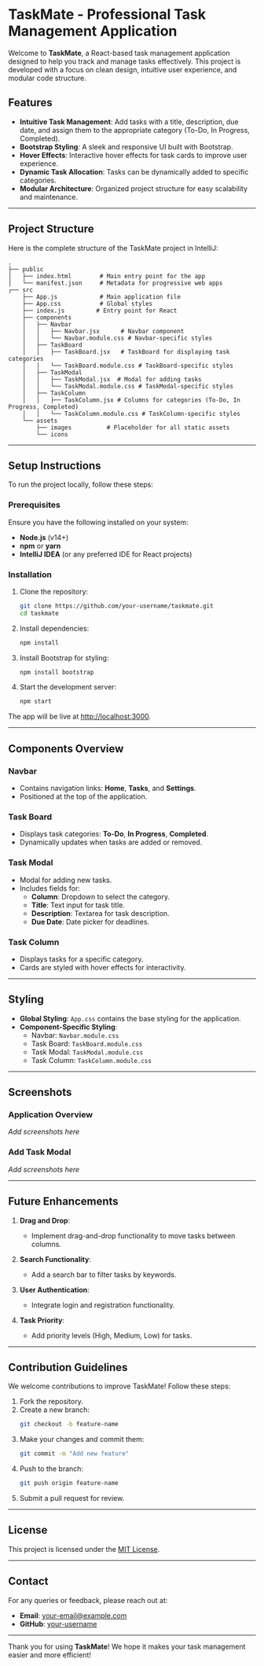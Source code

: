 # TaskMate - Professional Task Management Application

Welcome to **TaskMate**, a React-based task management application designed to help you track and manage tasks effectively. This project is developed with a focus on clean design, intuitive user experience, and modular code structure.

## Features

- **Intuitive Task Management**: Add tasks with a title, description, due date, and assign them to the appropriate category (To-Do, In Progress, Completed).
- **Bootstrap Styling**: A sleek and responsive UI built with Bootstrap.
- **Hover Effects**: Interactive hover effects for task cards to improve user experience.
- **Dynamic Task Allocation**: Tasks can be dynamically added to specific categories.
- **Modular Architecture**: Organized project structure for easy scalability and maintenance.

---

## Project Structure

Here is the complete structure of the TaskMate project in IntelliJ:

```
.
├── public
│   ├── index.html        # Main entry point for the app
│   └── manifest.json     # Metadata for progressive web apps
┌── src
    ├── App.js            # Main application file
    ├── App.css           # Global styles
    ├── index.js         # Entry point for React
    ├── components
    │   ├── Navbar
    │   │   ├── Navbar.jsx      # Navbar component
    │   │   └── Navbar.module.css # Navbar-specific styles
    │   ├── TaskBoard
    │   │   ├── TaskBoard.jsx   # TaskBoard for displaying task categories
    │   │   └── TaskBoard.module.css # TaskBoard-specific styles
    │   ├── TaskModal
    │   │   ├── TaskModal.jsx  # Modal for adding tasks
    │   │   └── TaskModal.module.css # TaskModal-specific styles
    │   ├── TaskColumn
    │   │   ├── TaskColumn.jsx # Columns for categories (To-Do, In Progress, Completed)
    │   │   └── TaskColumn.module.css # TaskColumn-specific styles
    └── assets
        ├── images          # Placeholder for all static assets
        └── icons
```

---

## Setup Instructions

To run the project locally, follow these steps:

### Prerequisites

Ensure you have the following installed on your system:
- **Node.js** (v14+)
- **npm** or **yarn**
- **IntelliJ IDEA** (or any preferred IDE for React projects)

### Installation

1. Clone the repository:
   ```bash
   git clone https://github.com/your-username/taskmate.git
   cd taskmate
   ```

2. Install dependencies:
   ```bash
   npm install
   ```

3. Install Bootstrap for styling:
   ```bash
   npm install bootstrap
   ```

4. Start the development server:
   ```bash
   npm start
   ```

The app will be live at [http://localhost:3000](http://localhost:3000).

---

## Components Overview

### Navbar
- Contains navigation links: **Home**, **Tasks**, and **Settings**.
- Positioned at the top of the application.

### Task Board
- Displays task categories: **To-Do**, **In Progress**, **Completed**.
- Dynamically updates when tasks are added or removed.

### Task Modal
- Modal for adding new tasks.
- Includes fields for:
  - **Column**: Dropdown to select the category.
  - **Title**: Text input for task title.
  - **Description**: Textarea for task description.
  - **Due Date**: Date picker for deadlines.

### Task Column
- Displays tasks for a specific category.
- Cards are styled with hover effects for interactivity.

---

## Styling

- **Global Styling**: `App.css` contains the base styling for the application.
- **Component-Specific Styling**:
  - Navbar: `Navbar.module.css`
  - Task Board: `TaskBoard.module.css`
  - Task Modal: `TaskModal.module.css`
  - Task Column: `TaskColumn.module.css`

---

## Screenshots

### Application Overview
_Add screenshots here_

### Add Task Modal
_Add screenshots here_

---

## Future Enhancements

1. **Drag and Drop**:
   - Implement drag-and-drop functionality to move tasks between columns.

2. **Search Functionality**:
   - Add a search bar to filter tasks by keywords.

3. **User Authentication**:
   - Integrate login and registration functionality.

4. **Task Priority**:
   - Add priority levels (High, Medium, Low) for tasks.

---

## Contribution Guidelines

We welcome contributions to improve TaskMate! Follow these steps:

1. Fork the repository.
2. Create a new branch:
   ```bash
   git checkout -b feature-name
   ```
3. Make your changes and commit them:
   ```bash
   git commit -m "Add new feature"
   ```
4. Push to the branch:
   ```bash
   git push origin feature-name
   ```
5. Submit a pull request for review.

---

## License

This project is licensed under the [MIT License](LICENSE).

---

## Contact

For any queries or feedback, please reach out at:
- **Email**: your-email@example.com
- **GitHub**: [your-username](https://github.com/your-username)

---

Thank you for using **TaskMate**! We hope it makes your task management easier and more efficient!

